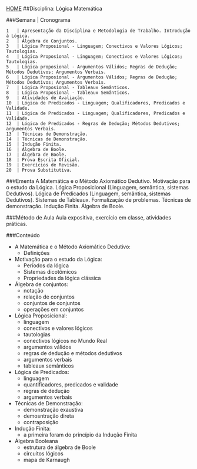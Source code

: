 [HOME](https://github.com/lucastafarelbs/Ensino-Superior-de-Informatica-GRATUITO) 
##Disciplina: Lógica Matemática

###Semana | Cronograma
```
1	| Apresentação da Disciplina e Metodologia de Trabalho. Introdução à Lógica.
2	| Álgebra de Conjuntos.
3	| Lógica Proposional - Linguagem; Conectivos e Valores Lógicos; Tautologias.
4	| Lógica Proposional - Linguagem; Conectivos e Valores Lógicos; Tautologias.
5	| Lógica proposional - Argumentos Válidos; Regras de Dedução; Métodos Dedutivos; Argumentos Verbais.
6	| Lógica Proposional - Argumentos Válidos; Regras de Dedução; Métodos Dedutivos; Argumentos Verbais.
7	| Lógica Proposional - Tableaux Semânticos.
8	| Lógica Proposional - Tableaux Semânticos.
9	| Atividades de Avaliação.
10	| Lógica de Predicados - Linguagem; Qualificadores, Predicados e Validade.
11	| Lógica de Predicados - Linguagem; Qualificadores, Predicados e Validade.
12	| Lógica de Predicados - Regras de Dedução; Métodos Dedutivos; argumentos Verbais.
13	| Técnicas de Demonstração.
14	| Técnicas de Demonstração.
15	| Indução Finita.
16	| Álgebra de Boole.
17	| Álgebra de Boole.
18	| Prova Escrita Oficial.
19	| Exercícios de Revisão.
20	| Prova Substitutiva.

```
###Ementa
A Matemática e o Método Axiomático Dedutivo. Motivação para o estudo da Lógica. Lógica Proposicional (Linguagem, semântica, sistemas Dedutivos). Lógica de Predicados (Linguagem, semântica, sistemas Dedutivos). Sistemas de Tableaux. Formalização de problemas. Técnicas de demonstração. Indução Finita. Álgebra de Boole.

###Método de Aula
Aula expositiva, exercício em classe, atividades práticas.

###Conteúdo
- A Matemática e o Método Axiomático Dedutivo:
  - Definições
- Motivação para o estudo da Lógica:
  - Períodos da lógica
  - Sistemas dicotômicos
  - Propriedades da lógica clássica
- Álgebra de conjuntos:
  - notação
  - relação de conjuntos
  - conjuntos de conjuntos
  - operações em conjuntos
- Lógica Proposicional:
  - linguagem
  - conectivos e valores lógicos
  - tautologias
  - conectivos lógicos no Mundo Real
  - argumentos válidos
  - regras de dedução e métodos dedutivos
  - argumentos verbais
  - tableaux semânticos
- Lógica de Predicados:
  - linguagem
  - quantificadores, predicados e validade
  - regras de dedução
  - argumentos verbais
- Técnicas de Demonstração:
  - demonstração exaustiva
  - demosntração direta
  - contraposição
- Indução Finita:
  - a primeira foram do princípio da Indução Finita
- Álgebra Booleana
  - estrutura de álgebra de Boole
  - circuitos lógicos
  - mapa de Karnaugh